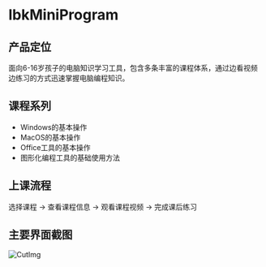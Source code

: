# lbkMiniProgram

## 产品定位
面向6-16岁孩子的电脑知识学习工具，包含多条丰富的课程体系，通过边看视频边练习的方式迅速掌握电脑编程知识。

## 课程系列
- Windows的基本操作
- MacOS的基本操作
- Office工具的基本操作
- 图形化编程工具的基础使用方法

## 上课流程
选择课程 -> 查看课程信息 -> 观看课程视频 -> 完成课后练习

## 主要界面截图
![CutImg](https://s2.ax1x.com/2019/08/15/mVaKaV.png)
